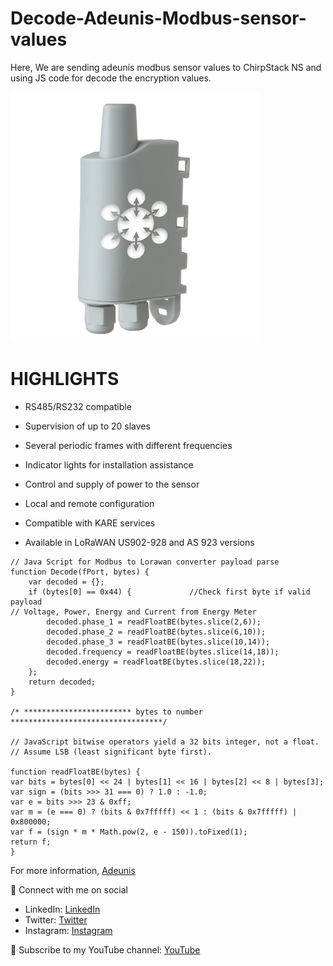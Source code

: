 # Decode-Adeunis-Modbus-sensor-values
 Here, We are sending adeunis modbus sensor values to ChirpStack NS and using JS code for decode the encryption values. 

<img src= "MODBUS-capteurs-transmetteurs-iot-lora-sigfox-device-sensors-solution-adeunis-lpwan.webp" width=400>

# HIGHLIGHTS

- RS485/RS232 compatible

- Supervision of up to 20 slaves

- Several periodic frames with different frequencies

- Indicator lights for installation assistance

- Control and supply of power to the sensor

- Local and remote configuration

- Compatible with KARE services

- Available in LoRaWAN US902-928 and AS 923 versions

```
// Java Script for Modbus to Lorawan converter payload parse
function Decode(fPort, bytes) {
	var decoded = {};
	if (bytes[0] == 0x44) {				//Check first byte if valid payload
// Voltage, Power, Energy and Current from Energy Meter
		decoded.phase_1 = readFloatBE(bytes.slice(2,6));
		decoded.phase_2 = readFloatBE(bytes.slice(6,10));  
		decoded.phase_3 = readFloatBE(bytes.slice(10,14));
		decoded.frequency = readFloatBE(bytes.slice(14,18));
		decoded.energy = readFloatBE(bytes.slice(18,22));
	};
	return decoded;
}

/* ************************ bytes to number **********************************/
    
// JavaScript bitwise operators yield a 32 bits integer, not a float. 
// Assume LSB (least significant byte first). 
    
function readFloatBE(bytes) {
var bits = bytes[0] << 24 | bytes[1] << 16 | bytes[2] << 8 | bytes[3];
var sign = (bits >>> 31 === 0) ? 1.0 : -1.0;
var e = bits >>> 23 & 0xff;
var m = (e === 0) ? (bits & 0x7fffff) << 1 : (bits & 0x7fffff) | 0x800000;
var f = (sign * m * Math.pow(2, e - 150)).toFixed(1);
return f;
}
```

For more information, [Adeunis](https://www.adeunis.com/en/produit/modbus-interface-for-modbus-slaves/)

🚩 Connect with me on social
- LinkedIn: [LinkedIn](https://www.linkedin.com/in/ariful-islam-arif-2987b51a3/)
- Twitter: [Twitter](https://twitter.com/arifulislam301)
- Instagram: [Instagram](https://www.instagram.com/ariful_mr_islam/)

🔔 Subscribe to my YouTube channel: [YouTube](https://www.youtube.com/channel/UCED68cm6nHaAlAk0h9I3yAQ)
